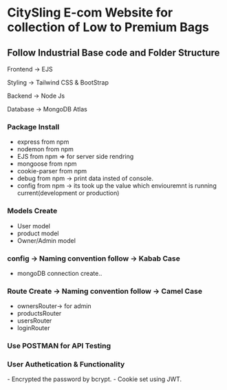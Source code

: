 <h1> CitySling E-com Website for collection of Low to Premium Bags</h1>

<h2> Follow Industrial Base code and Folder Structure </h2>
<div>
<p> Frontend -> EJS</p>
<p>Styling -> Tailwind CSS & BootStrap
<p>Backend -> Node Js</p>
<p>Database -> MongoDB Atlas</p>
 </div>

<h3> Package Install </h3>

- express from npm
- nodemon from npm
- EJS from npm => for server side rendring
- mongoose from npm
- cookie-parser from npm
- debug from npm -> print data insted of console.
- config from npm -> its took up the value which enviouremnt is running current(development or production)

<h3> Models Create</h3>

- User model
- product model
- Owner/Admin model

<h3>config -> Naming convention follow -> Kabab Case</h3>

- mongoDB connection create..

<h3> Route Create -> Naming convention follow -> Camel Case </h3>

- ownersRouter-> for admin
- productsRouter
- usersRouter
- loginRouter

<h3> Use POSTMAN for API Testing </h3>

<h3>User Authetication & Functionality </h3>
- Encrypted the password by bcrypt.
- Cookie set using JWT.
